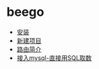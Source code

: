 # beego

* [安装](docs/install.md)
* [新建项目](docs/new_project.md)
* [路由简介](docs/router.md)
* [接入mysql-直接用SQL取数](docs/mysql.md)
